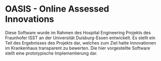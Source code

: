 OASIS - Online Assessed Innovations
===================================

Diese Software wurde im Rahmen des Hospital Engineering Projekts des Fraunhofer ISST an der Universität Duisburg-Essen entwickelt.
Es stellt ein Teil des Ergebnisses des Projekts dar, welches zum Ziel hatte Innovationen im Krankenhaus transparent zu bewerten.
Die hier vorgestellte Software stellt eine prototypische Implementierung dar.
